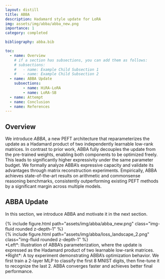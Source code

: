 ```yaml
---
layout: distill
title: ABBA
description: Hadamard style update for LoRA
img: assets/img/abba/abba_new.png
importance: 1
category: completed

bibliography: abba.bib

toc:
  - name: Overview
    # if a section has subsections, you can add them as follows:
    # subsections:
    #   - name: Example Child Subsection 1
    #   - name: Example Child Subsection 2
  - name: ABBA Update
    subsections:
        - name: HiRA-LoRA
        - name: LoRA-SB
  - name: Attempt
  - name: Conclusion
  - name: References
---
```


## Overview

We introduce *ABBA*, a new PEFT architecture that reparameterizes the update as a Hadamard product of two independently learnable low-rank matrices. In contrast to prior work, ABBA fully decouples the update from the pre-trained weights, enabling both components to be optimized freely. This leads to significantly higher expressivity under the same parameter budget. We formally analyze ABBA’s expressive capacity and validate its advantages through matrix reconstruction experiments.
Empirically, ABBA achieves state-of-the-art results on arithmetic and commonsense reasoning benchmarks, consistently outperforming existing PEFT methods by a significant margin across multiple models.

## ABBA Update

In this section, we introduce ABBA and motivate it in the next section.

<div class="row mt-3">
    <div class="col-sm mt-3 mt-md-0">
        {% include figure.html path="assets/img/abba/abba_new.png" class="img-fluid rounded z-depth-1" %}
    </div>
    <div class="col-sm mt-3 mt-md-0">
        {% include figure.html path="assets/img/abba/loss_landscape_2.png" class="img-fluid rounded z-depth-1" %}
    </div>
</div>
<div class="caption">
   *Left*: Illustration of ABBA’s parameterization, where the update is expressed as the Hadamard product of two learnable low-rank matrices. *Right*: A toy experiment demonstrating ABBA’s optimization behavior. We first train a 2-layer MLP to classify the first 8 MNIST digits, then fine-tune it to recognize the last 2. ABBA converges faster and achieves better final performance.
</div>